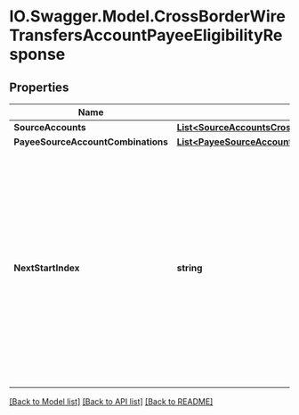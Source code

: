# IO.Swagger.Model.CrossBorderWireTransfersAccountPayeeEligibilityResponse
## Properties

Name | Type | Description | Notes
------------ | ------------- | ------------- | -------------
**SourceAccounts** | [**List&lt;SourceAccountsCrossBorderWireTransfer&gt;**](SourceAccountsCrossBorderWireTransfer.md) |  | 
**PayeeSourceAccountCombinations** | [**List&lt;PayeeSourceAccountCombinationsCrossBorderWireTransfer&gt;**](PayeeSourceAccountCombinationsCrossBorderWireTransfer.md) |  | [optional] 
**NextStartIndex** | **string** | In some cases there is more data than what can be returned in a single response. If there is additional data available a nextStartIndex will be returned. Pass the nextStartIndex in your next request to retrieve the next set of data. | [optional] 

[[Back to Model list]](../README.md#documentation-for-models) [[Back to API list]](../README.md#documentation-for-api-endpoints) [[Back to README]](../README.md)

